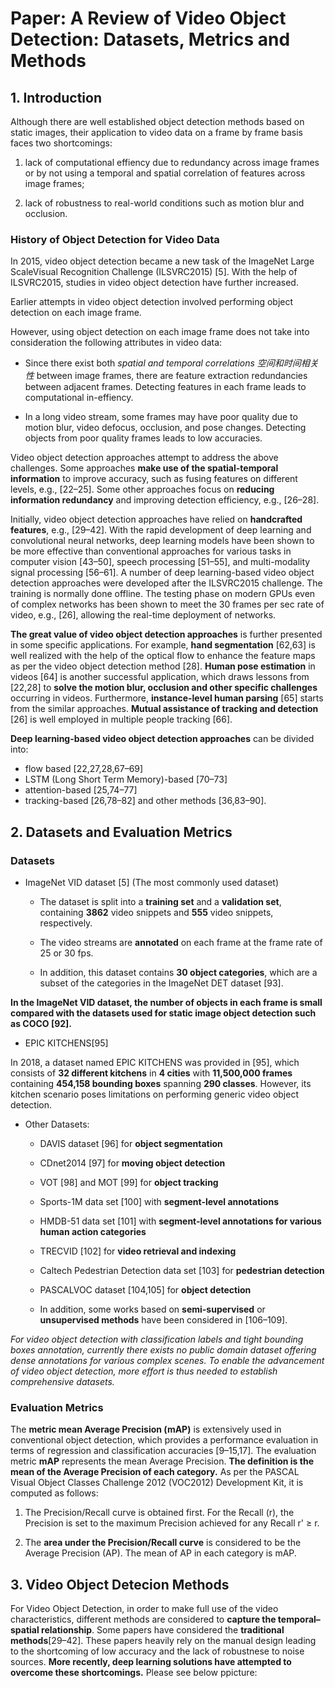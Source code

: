 # Paper: A Review of Video Object Detection: Datasets, Metrics and Methods

## 1. Introduction

Although there are well established object detection methods based on static images,
their application to video data on a frame by frame basis faces two shortcomings:

1. lack of computational effiency due to redundancy across image frames or by not using a temporal and spatial correlation of features across image frames;

2. lack of robustness to real-world conditions such as motion blur and occlusion.


### History of Object Detection for Video Data

In 2015, video object detection became a new task of the ImageNet Large ScaleVisual Recognition Challenge (ILSVRC2015) [5]. With the help of ILSVRC2015, studies in video object detection have further increased.

Earlier attempts in video object detection involved performing object detection on each image frame.

However, using object detection on each image frame does not take into consideration the following attributes in video data:

* Since there exist both *spatial and temporal correlations 空间和时间相关性* between image frames, there are feature extraction redundancies between adjacent frames. Detecting features in each frame leads to computational in-effiency.

* In a long video stream, some frames may have poor quality due to motion blur, video defocus, occlusion, and pose changes. Detecting objects from poor quality frames leads to low accuracies.

Video object detection approaches attempt to address the above challenges. Some approaches **make use of the spatial-temporal information** to improve accuracy, such as fusing features on different levels, e.g., [22–25]. Some other approaches focus on **reducing information redundancy** and improving detection efficiency, e.g., [26–28].

Initially, video object detection approaches have relied on **handcrafted features**, e.g., [29–42]. With the rapid development of deep learning and convolutional neural networks, deep learning models have been shown to be more effective than conventional approaches for various tasks in computer vision [43–50], speech processing [51–55], and multi-modality signal processing [56–61]. A number of deep learning-based video object detection approaches were developed after the ILSVRC2015 challenge. The training is normally done offline. The testing phase on modern GPUs even of complex networks has been shown to meet the 30 frames per sec rate of video, e.g., [26], allowing the real-time deployment of networks.

**The great value of video object detection approaches** is further presented in some specific applications. For example, **hand segmentation** [62,63] is well realized with the help of the optical flow to enhance the feature maps as per the video object detection method [28]. **Human pose estimation** in videos [64] is another successful application, which draws lessons from [22,28] to **solve the motion blur, occlusion and other specific challenges** occurring in videos. Furthermore, **instance-level human parsing** [65] starts from the similar approaches. **Mutual assistance of tracking and detection** [26] is well employed in multiple people tracking [66].

**Deep learning-based video object detection approaches** can be divided into:
  * flow based [22,27,28,67–69]
  * LSTM (Long Short Term Memory)-based [70–73]
  * attention-based [25,74–77]
  * tracking-based [26,78–82] and other methods [36,83–90].
 
## 2. Datasets and Evaluation Metrics

### Datasets

* ImageNet VID dataset [5] (The most commonly used dataset)

  - The dataset is split into a **training set** and a **validation set**, containing **3862** video snippets and **555** video snippets, respectively.
  
  - The video streams are **annotated** on each frame at the frame rate of 25 or 30 fps. 
  
  - In addition, this dataset contains **30 object categories**, which are a subset of the categories in the ImageNet DET dataset [93].

**In the ImageNet VID dataset, the number of objects in each frame is small compared with the datasets used for static image object detection such as COCO [92].**

* EPIC KITCHENS[95]

In 2018, a dataset named EPIC KITCHENS was provided in [95], which consists of **32 different kitchens** in **4 cities** with **11,500,000 frames** containing **454,158 bounding boxes** spanning **290 classes**. However, its kitchen scenario poses limitations on performing generic video object detection.

* Other Datasets:

  - DAVIS dataset [96] for **object segmentation**

  - CDnet2014 [97] for **moving object detection**

  - VOT [98] and MOT [99] for **object tracking**

  - Sports-1M data set [100] with **segment-level annotations**

  - HMDB-51 data set [101] with **segment-level annotations for various human action categories**

  - TRECVID [102] for **video retrieval and indexing**

  - Caltech Pedestrian Detection data set [103] for **pedestrian detection**

  - PASCALVOC dataset [104,105] for **object detection**

  - In addition, some works based on **semi-supervised** or **unsupervised methods** have been considered in [106–109].

*For video object detection with classification labels and tight bounding boxes annotation, currently there exists no public domain dataset offering dense annotations for various complex scenes. To enable the advancement of video object detection, more effort is thus needed to establish comprehensive datasets.*


### Evaluation Metrics

The **metric mean Average Precision (mAP)** is extensively used in conventional object detection, which provides a performance evaluation in terms of regression and classification accuracies [9–15,17]. The evaluation metric **mAP** represents the mean Average Precision. **The definition is the mean of the Average Precision of each category.** As per the PASCAL Visual Object Classes Challenge 2012 (VOC2012) Development Kit, it is computed as follows:

1. The Precision/Recall curve is obtained first. For the Recall (r), the Precision is set to the maximum Precision achieved for any Recall r' ≥ r.

2. The **area under the Precision/Recall curve** is considered to be the Average Precision (AP). The mean of AP in each category is mAP.

## 3. Video Object Detecion Methods

For Video Object Detection, in order to make full use of the video characteristics, different methods are considered to **capture the temporal–spatial relationship**. Some papers have considered the **traditional methods**[29–42]. These papers heavily rely on the manual design leading to the shortcoming of low accuracy and the lack of robustnese to noise sources. **More recently, deep learning solutions have attempted to overcome these shortcomings.** Please see below ppicture:


